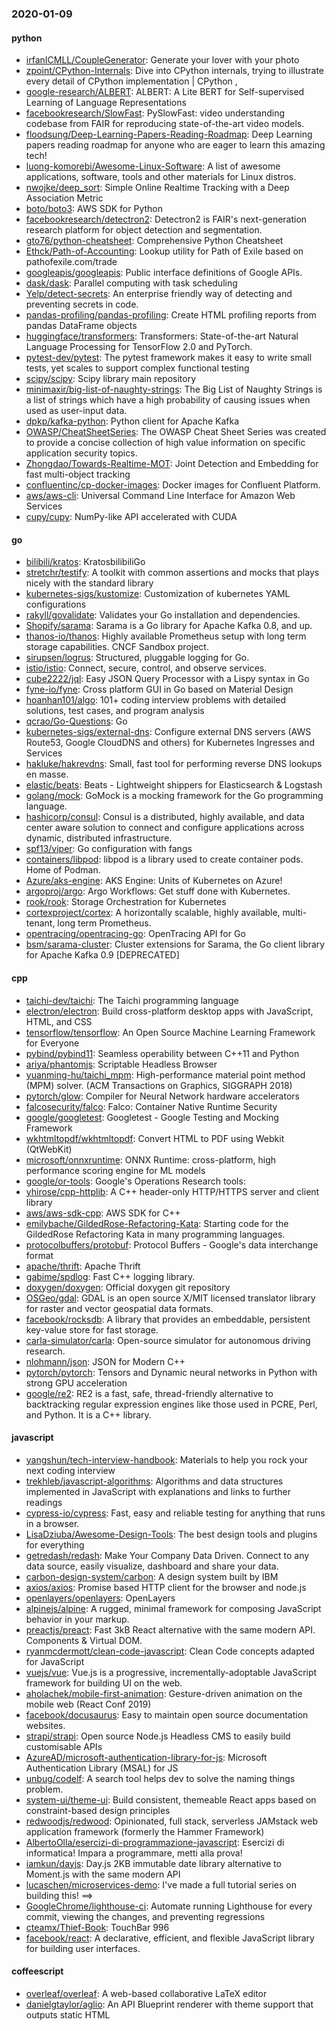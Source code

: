 ### 2020-01-09

#### python
* [irfanICMLL/CoupleGenerator](https://github.com/irfanICMLL/CoupleGenerator): Generate your lover with your photo
* [zpoint/CPython-Internals](https://github.com/zpoint/CPython-Internals): Dive into CPython internals, trying to illustrate every detail of CPython implementation | CPython , 
* [google-research/ALBERT](https://github.com/google-research/ALBERT): ALBERT: A Lite BERT for Self-supervised Learning of Language Representations
* [facebookresearch/SlowFast](https://github.com/facebookresearch/SlowFast): PySlowFast: video understanding codebase from FAIR for reproducing state-of-the-art video models.
* [floodsung/Deep-Learning-Papers-Reading-Roadmap](https://github.com/floodsung/Deep-Learning-Papers-Reading-Roadmap): Deep Learning papers reading roadmap for anyone who are eager to learn this amazing tech!
* [luong-komorebi/Awesome-Linux-Software](https://github.com/luong-komorebi/Awesome-Linux-Software): A list of awesome applications, software, tools and other materials for Linux distros.
* [nwojke/deep_sort](https://github.com/nwojke/deep_sort): Simple Online Realtime Tracking with a Deep Association Metric
* [boto/boto3](https://github.com/boto/boto3): AWS SDK for Python
* [facebookresearch/detectron2](https://github.com/facebookresearch/detectron2): Detectron2 is FAIR's next-generation research platform for object detection and segmentation.
* [gto76/python-cheatsheet](https://github.com/gto76/python-cheatsheet): Comprehensive Python Cheatsheet
* [Ethck/Path-of-Accounting](https://github.com/Ethck/Path-of-Accounting): Lookup utility for Path of Exile based on pathofexile.com/trade
* [googleapis/googleapis](https://github.com/googleapis/googleapis): Public interface definitions of Google APIs.
* [dask/dask](https://github.com/dask/dask): Parallel computing with task scheduling
* [Yelp/detect-secrets](https://github.com/Yelp/detect-secrets): An enterprise friendly way of detecting and preventing secrets in code.
* [pandas-profiling/pandas-profiling](https://github.com/pandas-profiling/pandas-profiling): Create HTML profiling reports from pandas DataFrame objects
* [huggingface/transformers](https://github.com/huggingface/transformers):  Transformers: State-of-the-art Natural Language Processing for TensorFlow 2.0 and PyTorch.
* [pytest-dev/pytest](https://github.com/pytest-dev/pytest): The pytest framework makes it easy to write small tests, yet scales to support complex functional testing
* [scipy/scipy](https://github.com/scipy/scipy): Scipy library main repository
* [minimaxir/big-list-of-naughty-strings](https://github.com/minimaxir/big-list-of-naughty-strings): The Big List of Naughty Strings is a list of strings which have a high probability of causing issues when used as user-input data.
* [dpkp/kafka-python](https://github.com/dpkp/kafka-python): Python client for Apache Kafka
* [OWASP/CheatSheetSeries](https://github.com/OWASP/CheatSheetSeries): The OWASP Cheat Sheet Series was created to provide a concise collection of high value information on specific application security topics.
* [Zhongdao/Towards-Realtime-MOT](https://github.com/Zhongdao/Towards-Realtime-MOT): Joint Detection and Embedding for fast multi-object tracking
* [confluentinc/cp-docker-images](https://github.com/confluentinc/cp-docker-images): Docker images for Confluent Platform.
* [aws/aws-cli](https://github.com/aws/aws-cli): Universal Command Line Interface for Amazon Web Services
* [cupy/cupy](https://github.com/cupy/cupy): NumPy-like API accelerated with CUDA

#### go
* [bilibili/kratos](https://github.com/bilibili/kratos): KratosbilibiliGo
* [stretchr/testify](https://github.com/stretchr/testify): A toolkit with common assertions and mocks that plays nicely with the standard library
* [kubernetes-sigs/kustomize](https://github.com/kubernetes-sigs/kustomize): Customization of kubernetes YAML configurations
* [rakyll/govalidate](https://github.com/rakyll/govalidate): Validates your Go installation and dependencies.
* [Shopify/sarama](https://github.com/Shopify/sarama): Sarama is a Go library for Apache Kafka 0.8, and up.
* [thanos-io/thanos](https://github.com/thanos-io/thanos): Highly available Prometheus setup with long term storage capabilities. CNCF Sandbox project.
* [sirupsen/logrus](https://github.com/sirupsen/logrus): Structured, pluggable logging for Go.
* [istio/istio](https://github.com/istio/istio): Connect, secure, control, and observe services.
* [cube2222/jql](https://github.com/cube2222/jql): Easy JSON Query Processor with a Lispy syntax in Go
* [fyne-io/fyne](https://github.com/fyne-io/fyne): Cross platform GUI in Go based on Material Design
* [hoanhan101/algo](https://github.com/hoanhan101/algo): 101+ coding interview problems with detailed solutions, test cases, and program analysis
* [qcrao/Go-Questions](https://github.com/qcrao/Go-Questions):  Go 
* [kubernetes-sigs/external-dns](https://github.com/kubernetes-sigs/external-dns): Configure external DNS servers (AWS Route53, Google CloudDNS and others) for Kubernetes Ingresses and Services
* [hakluke/hakrevdns](https://github.com/hakluke/hakrevdns): Small, fast tool for performing reverse DNS lookups en masse.
* [elastic/beats](https://github.com/elastic/beats):  Beats - Lightweight shippers for Elasticsearch & Logstash
* [golang/mock](https://github.com/golang/mock): GoMock is a mocking framework for the Go programming language.
* [hashicorp/consul](https://github.com/hashicorp/consul): Consul is a distributed, highly available, and data center aware solution to connect and configure applications across dynamic, distributed infrastructure.
* [spf13/viper](https://github.com/spf13/viper): Go configuration with fangs
* [containers/libpod](https://github.com/containers/libpod): libpod is a library used to create container pods. Home of Podman.
* [Azure/aks-engine](https://github.com/Azure/aks-engine): AKS Engine: Units of Kubernetes on Azure!
* [argoproj/argo](https://github.com/argoproj/argo): Argo Workflows: Get stuff done with Kubernetes.
* [rook/rook](https://github.com/rook/rook): Storage Orchestration for Kubernetes
* [cortexproject/cortex](https://github.com/cortexproject/cortex): A horizontally scalable, highly available, multi-tenant, long term Prometheus.
* [opentracing/opentracing-go](https://github.com/opentracing/opentracing-go): OpenTracing API for Go
* [bsm/sarama-cluster](https://github.com/bsm/sarama-cluster): Cluster extensions for Sarama, the Go client library for Apache Kafka 0.9 [DEPRECATED]

#### cpp
* [taichi-dev/taichi](https://github.com/taichi-dev/taichi): The Taichi programming language
* [electron/electron](https://github.com/electron/electron): Build cross-platform desktop apps with JavaScript, HTML, and CSS
* [tensorflow/tensorflow](https://github.com/tensorflow/tensorflow): An Open Source Machine Learning Framework for Everyone
* [pybind/pybind11](https://github.com/pybind/pybind11): Seamless operability between C++11 and Python
* [ariya/phantomjs](https://github.com/ariya/phantomjs): Scriptable Headless Browser
* [yuanming-hu/taichi_mpm](https://github.com/yuanming-hu/taichi_mpm): High-performance material point method (MPM) solver. (ACM Transactions on Graphics, SIGGRAPH 2018)
* [pytorch/glow](https://github.com/pytorch/glow): Compiler for Neural Network hardware accelerators
* [falcosecurity/falco](https://github.com/falcosecurity/falco): Falco: Container Native Runtime Security
* [google/googletest](https://github.com/google/googletest): Googletest - Google Testing and Mocking Framework
* [wkhtmltopdf/wkhtmltopdf](https://github.com/wkhtmltopdf/wkhtmltopdf): Convert HTML to PDF using Webkit (QtWebKit)
* [microsoft/onnxruntime](https://github.com/microsoft/onnxruntime): ONNX Runtime: cross-platform, high performance scoring engine for ML models
* [google/or-tools](https://github.com/google/or-tools): Google's Operations Research tools:
* [yhirose/cpp-httplib](https://github.com/yhirose/cpp-httplib): A C++ header-only HTTP/HTTPS server and client library
* [aws/aws-sdk-cpp](https://github.com/aws/aws-sdk-cpp): AWS SDK for C++
* [emilybache/GildedRose-Refactoring-Kata](https://github.com/emilybache/GildedRose-Refactoring-Kata): Starting code for the GildedRose Refactoring Kata in many programming languages.
* [protocolbuffers/protobuf](https://github.com/protocolbuffers/protobuf): Protocol Buffers - Google's data interchange format
* [apache/thrift](https://github.com/apache/thrift): Apache Thrift
* [gabime/spdlog](https://github.com/gabime/spdlog): Fast C++ logging library.
* [doxygen/doxygen](https://github.com/doxygen/doxygen): Official doxygen git repository
* [OSGeo/gdal](https://github.com/OSGeo/gdal): GDAL is an open source X/MIT licensed translator library for raster and vector geospatial data formats.
* [facebook/rocksdb](https://github.com/facebook/rocksdb): A library that provides an embeddable, persistent key-value store for fast storage.
* [carla-simulator/carla](https://github.com/carla-simulator/carla): Open-source simulator for autonomous driving research.
* [nlohmann/json](https://github.com/nlohmann/json): JSON for Modern C++
* [pytorch/pytorch](https://github.com/pytorch/pytorch): Tensors and Dynamic neural networks in Python with strong GPU acceleration
* [google/re2](https://github.com/google/re2): RE2 is a fast, safe, thread-friendly alternative to backtracking regular expression engines like those used in PCRE, Perl, and Python. It is a C++ library.

#### javascript
* [yangshun/tech-interview-handbook](https://github.com/yangshun/tech-interview-handbook):  Materials to help you rock your next coding interview
* [trekhleb/javascript-algorithms](https://github.com/trekhleb/javascript-algorithms):  Algorithms and data structures implemented in JavaScript with explanations and links to further readings
* [cypress-io/cypress](https://github.com/cypress-io/cypress): Fast, easy and reliable testing for anything that runs in a browser.
* [LisaDziuba/Awesome-Design-Tools](https://github.com/LisaDziuba/Awesome-Design-Tools): The best design tools and plugins for everything 
* [getredash/redash](https://github.com/getredash/redash): Make Your Company Data Driven. Connect to any data source, easily visualize, dashboard and share your data.
* [carbon-design-system/carbon](https://github.com/carbon-design-system/carbon): A design system built by IBM
* [axios/axios](https://github.com/axios/axios): Promise based HTTP client for the browser and node.js
* [openlayers/openlayers](https://github.com/openlayers/openlayers): OpenLayers
* [alpinejs/alpine](https://github.com/alpinejs/alpine): A rugged, minimal framework for composing JavaScript behavior in your markup.
* [preactjs/preact](https://github.com/preactjs/preact):  Fast 3kB React alternative with the same modern API. Components & Virtual DOM.
* [ryanmcdermott/clean-code-javascript](https://github.com/ryanmcdermott/clean-code-javascript):  Clean Code concepts adapted for JavaScript
* [vuejs/vue](https://github.com/vuejs/vue):  Vue.js is a progressive, incrementally-adoptable JavaScript framework for building UI on the web.
* [aholachek/mobile-first-animation](https://github.com/aholachek/mobile-first-animation): Gesture-driven animation on the mobile web (React Conf 2019)
* [facebook/docusaurus](https://github.com/facebook/docusaurus): Easy to maintain open source documentation websites.
* [strapi/strapi](https://github.com/strapi/strapi):  Open source Node.js Headless CMS to easily build customisable APIs
* [AzureAD/microsoft-authentication-library-for-js](https://github.com/AzureAD/microsoft-authentication-library-for-js): Microsoft Authentication Library (MSAL) for JS
* [unbug/codelf](https://github.com/unbug/codelf): A search tool helps dev to solve the naming things problem.
* [system-ui/theme-ui](https://github.com/system-ui/theme-ui): Build consistent, themeable React apps based on constraint-based design principles
* [redwoodjs/redwood](https://github.com/redwoodjs/redwood): Opinionated, full stack, serverless JAMstack web application framework (formerly the Hammer Framework)
* [AlbertoOlla/esercizi-di-programmazione-javascript](https://github.com/AlbertoOlla/esercizi-di-programmazione-javascript): Esercizi di informatica! Impara a programmare, metti alla prova!
* [iamkun/dayjs](https://github.com/iamkun/dayjs):  Day.js 2KB immutable date library alternative to Moment.js with the same modern API
* [lucaschen/microservices-demo](https://github.com/lucaschen/microservices-demo): I've made a full tutorial series on building this! ==>
* [GoogleChrome/lighthouse-ci](https://github.com/GoogleChrome/lighthouse-ci): Automate running Lighthouse for every commit, viewing the changes, and preventing regressions
* [cteamx/Thief-Book](https://github.com/cteamx/Thief-Book): TouchBar 996
* [facebook/react](https://github.com/facebook/react): A declarative, efficient, and flexible JavaScript library for building user interfaces.

#### coffeescript
* [overleaf/overleaf](https://github.com/overleaf/overleaf): A web-based collaborative LaTeX editor
* [danielgtaylor/aglio](https://github.com/danielgtaylor/aglio): An API Blueprint renderer with theme support that outputs static HTML
